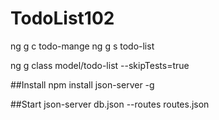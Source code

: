 # TodoList102
ng g c todo-mange
ng g s todo-list

ng g class model/todo-list --skipTests=true

##Install
npm install json-server -g

##Start
json-server db.json --routes routes.json